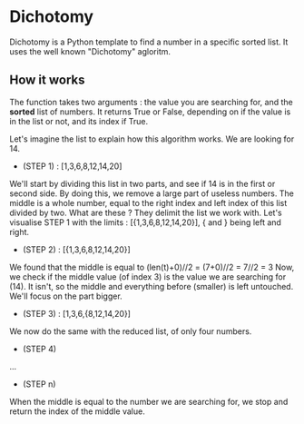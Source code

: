 # Dichotomy
Dichotomy is a Python template to find a number in a specific sorted list.
It uses the well known "Dichotomy" agloritm.

## How it works

The function takes two arguments : the value you are searching for, and the __sorted__ list of numbers.
It returns True or False, depending on if the value is in the list or not, and its index if True.

Let's imagine the list to explain how this algorithm works. We are looking for 14.

- (STEP 1) : [1,3,6,8,12,14,20]

We'll start by dividing this list in two parts, and see if 14 is in the first or second side. By doing this, we remove a large part of useless numbers.
The middle is a whole number, equal to the right index and left index of this list divided by two. What are these ? They delimit the list we work with.
Let's visualise STEP 1 with the limits : [{1,3,6,8,12,14,20}], { and } being left and right.
- (STEP 2) : [{1,3,6,8,12,14,20}]

We found that the middle is equal to (len(t)+0)//2 = (7+0)//2 = 7//2 = 3
Now, we check if the middle value (of index 3) is the value we are searching for (14). It isn't, so the middle and everything before (smaller) is left untouched. We'll focus on the part bigger.
- (STEP 3) : [1,3,6,{8,12,14,20}]

We now do the same with the reduced list, of only four numbers.
- (STEP 4)

...
- (STEP n)

When the middle is equal to the number we are searching for, we stop and return the index of the middle value.
